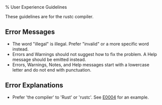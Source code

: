 % User Experience Guidelines

These guidelines are for the rustc compiler.

## Error Messages

* The word "illegal" is illegal. Prefer "invalid" or a more specific word
instead.
* Errors and Warnings should not suggest how to fix the problem. A Help
message should be emitted instead.
* Errors, Warnings, Notes, and Help messages start with a lowercase letter and
do not end with punctuation.

## Error Explanations

* Prefer 'the compiler' to 'Rust' or 'rustc'. See
[E0004](https://doc.rust-lang.org/stable/error-index.html#E0004) for an
example.
